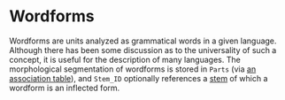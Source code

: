 # Wordforms

Wordforms are units analyzed as grammatical words in a given language.
Although there has been some discussion as to the universality of such a concept, it is useful for the description of many languages.
The morphological segmentation of wordforms is stored in `Parts` (via [an association table](../wordformparts)), and `Stem_ID` optionally references a [stem](../stems) of which a wordform is an inflected form.